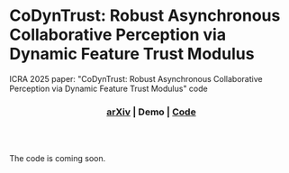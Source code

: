 # CoDynTrust: Robust Asynchronous Collaborative Perception via Dynamic Feature Trust Modulus
ICRA 2025 paper: "CoDynTrust: Robust Asynchronous Collaborative Perception via Dynamic Feature Trust Modulus" code

</div>

<h3 align="center">
  <a href="https://arxiv.org/abs/2502.08169">arXiv</a> |
  Demo |
  <a href="https://github.com/CrazyShout/CoDynTrust">Code</a>
</h3>

<br><br>

The code is coming soon.
